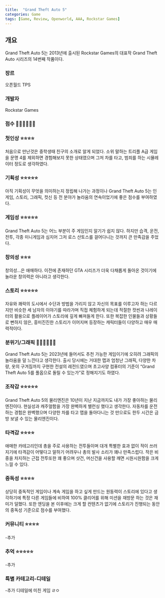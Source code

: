 ```yaml
---
title:  "Grand Theft Auto 5"
categories: Game
tags: [Game, Review, Openworld, AAA, Rockstar Games]
---
```


## 개요

Grand Theft Auto 5는 2013년에 출시된 Rockstar Games의 대표작 Grand Theft Auto 시리즈의 14번째 작품이다.

### 장르

오픈월드 TPS

### 개발자

Rockstar Games

### 점수 💎💎💎💎💎💎

### 첫인상 ⭐⭐⭐⭐

처음으로 만난것은 중학생때 친구의 소개로 알게 되었다. 소위 말하는 트리플 A급 게임을 문명 4를 제외하면 경험해보지 못한 상태였으며 그저 차를 타고, 범죄를 하는 시뮬레이터 정도로 생각하였다.

### 기획성 ⭐⭐⭐⭐⭐

아직 기획성이 무엇을 의미하는지 정립해 나가는 과정이나 Grand Theft Auto 5는 인게임, 스토리, 그래픽, 컷신 등 전 분야가 놀라움의 연속이었기에 좋은 점수를 부여하였다.

### 게임성 ⭐⭐⭐⭐⭐

Grand Theft Auto 5는 어느 부분이 주 게임인지 알기가 쉽지 않다. 하지만 습격, 운전, 전투, 각종 미니게임과 심지어 그저 로스 산토스를 걸어다니는 것까지 큰 만족감을 주었다.

### 창의성 ⭐⭐⭐

창의성…은 애매하다. 이전에 존재하던 GTA 시리즈가 더욱 다채롭게 돌아온 것이기에 놀라운 창의력은 아니라고 생각한다.

### 스토리 ⭐⭐⭐⭐⭐

자유와 쾌락의 도시에서 수단과 방법을 가리지 않고 자신의 목표를 이루고자 하는 다르지만 비슷한 세 남자의 이야기를 따라가며 직접 체험하게 되는데 적절한 컷씬과 나레이터의 활용으로 플레이어가 스토리에 깊게 빠져들게 한다. 또한 복잡한 인물들과 상황들로 뻔하지 않은, 흥미진진한 스토리가 이어지며 등장하는 캐릭터들이 다양하고 매우 매력적이다.

### 분위기/그래픽 💎💎💎💎💎💎

Grand Theft Auto 5는 2023년에 들어서도 추천 가능한 게임이기에 오히려 그래픽의 놀라움을 덜 느낀다고 생각한다. 출시 당시에는 거대한 맵과 엄청난 그래픽, 다양한 차량, 옷의 구겨짐까지 구현한 전설의 레전드였으며 초고사양 컴퓨터의 기준이 “Grand Theft Auto 5를 풀옵으로 돌릴 수 있는가”로 정해지기도 하였다. 

### 조작감 ⭐⭐⭐⭐⭐

Grand Theft Auto 5의 물리엔진은 10년이 지난 지금까지도 내가 가장 좋아하는 물리엔진이다. 현실성과 캐주얼함을 가장 완벽하게 밸런싱 했다고 생각한다. 자동차를 운전하는 경험은 완벽했으며 다양한 차를 타고 맵을 돌아다니는 것 만으로도 한두 시간은 금방  보낼 수 있는 물리엔진이다.

### 타격감 ⭐⭐⭐⭐

애매한 카테고리인데 총을 주로 사용하는 전투들이며 대개 특별한 효과 없이 적이 쓰러지기에 타격감이 어떻다고 말하기 어려우나 총의 발사 소리가 꽤나 만족스럽다. 작은 비중을 차지하는 근접 전투또한 꽤 좋으며 샷건, 머신건을 사용할 깨면 시원시원함을 크게 느낄 수 있다.

### 중독성 ⭐⭐⭐⭐

상당히 중독적인 게임이나 계속 게임을 하고 싶게 만드는 원동력이 스토리에 있다고 생각하기에 특정 다른 게임들에 비하여 100% 클리어를 위해 미션을 재방문 하는 것은 재미가 덜했다. 또한 엔딩을 본 이후에는 크게 할 컨텐츠가 없기에 스토리가 진행되는 동안의 중독성 기준으로 점수를 부여했다.

### 커뮤니티 ⭐⭐⭐⭐

-추가

### 추억 ⭐⭐⭐⭐⭐

-추가

### 특별 카테고리-디테일

-추가 디테일에 미친 게임 ㄹㅇ

